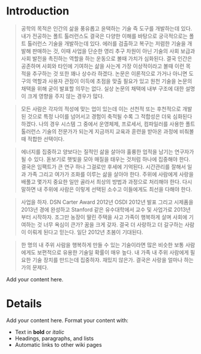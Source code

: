 # Introduction #

> 공학의 목적은 인간의 삶을 풍유롭고 윤택하는 기술 즉 도구를 개발하는데 있다. 내가 전공하는 폴트 톨러런스도 결국은 다양한 이해를 바탕으로 궁극적으로는 폴트 톨러런스 기술을 개발하는데 있다. 에러를 검출하고 복구는 저렴한 기술을 개발해 판매하는 것, 이때 사업을 단순한 영리 추구 차원이 아닌 기술의 사회 보급과 사회 발전을 촉진하는 역할을 하는 운동으로 볼때 가치가 심화된다. 결국 인간은 공존하며 사회와 타인에 기여하는 삶을 사는게 가장 이상적이라고 볼때 이런 목적을 추구하는 것 또한 꽤나 상수라 하겠다. 논문은 이론적으로 가거나 아니면 도구의 역할과 사용자 관점이 이득에 초점을 맞출 필요가 있고 원천 기술을 논문의 채택을 위해 굳이 발표할 의무는 없다. 실상 논문의 채택에 내부 구조에 대한 설명이 크게 영향을 주지 않는 경우가 많다.

> 모든 사람은 각자의 적성에 맞는 업이 있는데 이는 선천적 또는 후천적으로 개발된 것으로 특정 나이를 넘어서고 경험이 축적될 수록 그 적합성은 더욱 심화된다 하겠다. 나의 경우 시스템 그 중에서 운영체제, 프로세서, 컴파일러를 사용한 폴트 톨러런스 기술의 전문가가 되는게 지금까지 교육과 훈련을 받아온 과정에 비춰볼때 적합한 선택이다.

> 에너지를 집중하고 양보다는 질적인 삶을 살아야 훌륭한 업적을 남기는 연구자가 될 수 있다. 돋보기로 햇빛을 모아 매질을 태우는 것처럼 하나에 집중해야 한다. 결국은 임팩트가 큰 연구 하나 그걸로만 후세에 기억된다. 시간관리를 잘해서 일과 가족 그리고 여가가 조화를 이루는 삶을 살아야 한다. 주위에 사람에게 사랑을 배풀고 몇가지 중요한 일만 골라서 최상의 방법과 과정으로 처리해야 한다. 다시 말하면 내 주위에 사람은 이렇게 선택된 소수고 이들에게도 최선을 다해야 한다.

> 사업을 하자. DSN Carter Award 2012년 OSDI 2012년 발표 그리고 시제품을 2013년 경에 완성하고 Stanford 같은 유수대학에서 교수 및 사업가로 2013년부터 시작하자. 조그만 농장이 딸린 주택을 사고 가족이 행복하게 살며 사회에 기여하는 것 너무 욕심이 큰가? 꿈을 크게 갖자. 결국 더 사랑하고 더 갈구하는 사람이 이뤄게 된다고 믿는다. 일단 2012년 초봄이 기대된다.

> 한 명의 내 주위 사람을 행복하게 만들 수 있는 기술이라면 많은 비슷한 보통 사람에게도 보편적으로 유용한 기술일 확률이 매우 높다. 내 가족 내 주위 사람에게 필요한 기술 장치를 만드는데 집중하자. 재밌지 않은가. 결국은 사랑을 얼마나 하는가의 문제다.

Add your content here.


# Details #

Add your content here.  Format your content with:
  * Text in **bold** or _italic_
  * Headings, paragraphs, and lists
  * Automatic links to other wiki pages